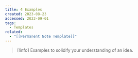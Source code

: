 ```yaml
---
title: 4 Examples
created: 2023-08-23
accessed: 2023-09-01
tags:
  - Templates
related:
  - "[[Permanent Note Template]]"
---
```

>[!info]
>Examples to solidify your understanding of an idea.